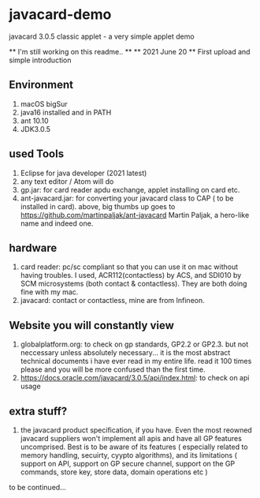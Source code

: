 # javacard-demo
javacard 3.0.5 classic applet - a very simple applet demo

** I'm still working on this readme.. **
** 2021 June 20 **
First upload and simple introduction


## Environment
1. macOS bigSur
2. java16 installed and in PATH
3. ant 10.10
4. JDK3.0.5

## used Tools
1. Eclipse for java developer (2021 latest) 
2. any text editor / Atom will do
3. gp.jar: for card reader apdu exchange, applet installing on card etc.
4. ant-javacard.jar: for converting your javacard class to CAP ( to be installed in card).
above, big thumbs up goes to https://github.com/martinpaljak/ant-javacard  Martin Paljak, a hero-like name and indeed one.


## hardware
1. card reader: pc/sc compliant so that you can use it on mac without having troubles. I used, ACR112(contactless) by ACS, 
and SDI010 by SCM microsystems (both contact & contactless). They are both doing fine with my mac.
2. javacard: contact or contactless, mine are from Infineon.


## Website you will constantly view
1. globalplatform.org: to check on gp standards, GP2.2 or GP2.3. but not neccessary unless absolutely necessary... it is the most abstract technical documents 
i have ever read in my entire life. read it 100 times please and you will be more confused than the first time.
2. https://docs.oracle.com/javacard/3.0.5/api/index.html: to check on api usage

## extra stuff?
1. the javacard product specification, if you have. Even the most reowned javacard suppliers won't implement all apis and have all GP features uncomprised. 
Best is to be aware of its features ( especially related to memory handling, secuirty, cyypto algorithms), and its limitations ( support on API, 
support on GP secure channel, support on the GP commands, store key, store data, domain operations etc )

to be continued...
